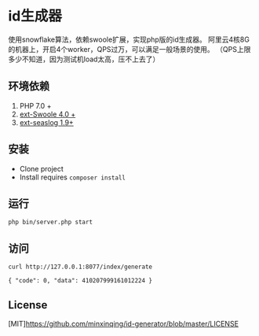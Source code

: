 # id生成器

使用snowflake算法，依赖swoole扩展，实现php版的id生成器。
阿里云4核8G的机器上，开启4个worker，QPS过万，可以满足一般场景的使用。
（QPS上限多少不知道，因为测试机load太高，压不上去了）

## 环境依赖

1. PHP 7.0 +
2. [ext-Swoole 4.0 +](https://github.com/swoole/swoole-src)
3. [ext-seaslog 1.9+](https://github.com/SeasX/SeasLog)

## 安装
* Clone project
* Install requires `composer install`

## 运行
`php bin/server.php start`

## 访问
`curl http://127.0.0.1:8077/index/generate`

`
{
	"code": 0,
	"data": 410207999161012224
}
`

## License
[MIT]https://github.com/minxinqing/id-generator/blob/master/LICENSE
